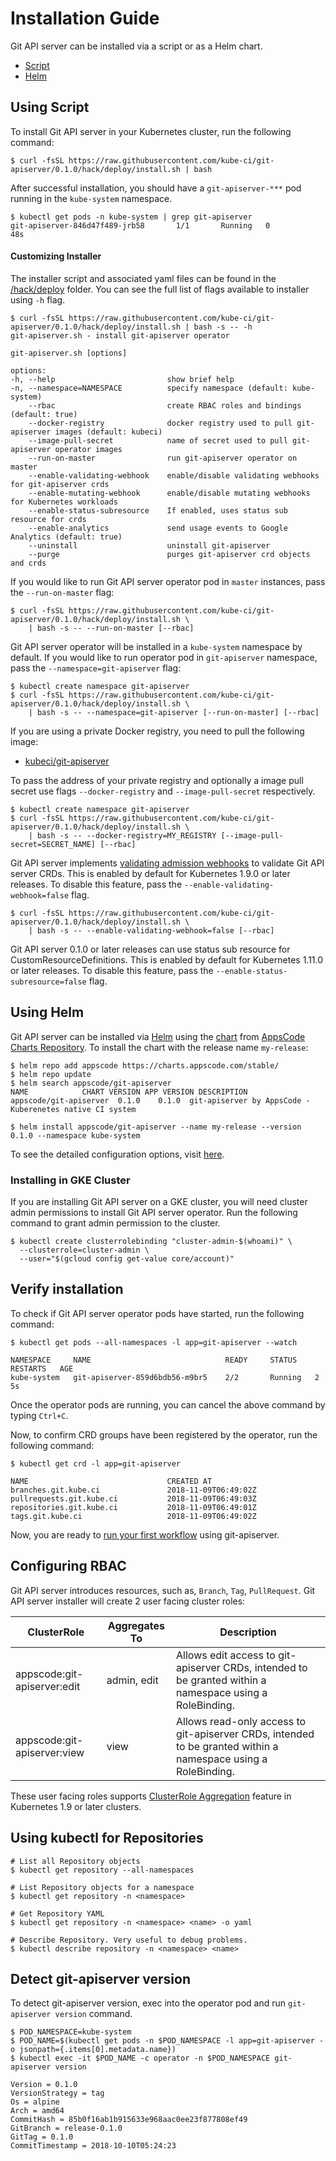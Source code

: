 # Installation Guide

Git API server can be installed via a script or as a Helm chart.

<ul class="nav nav-tabs" id="installerTab" role="tablist">
  <li class="nav-item">
    <a class="nav-link active" id="script-tab" data-toggle="tab" href="#script" role="tab" aria-controls="script" aria-selected="true">Script</a>
  </li>
  <li class="nav-item">
    <a class="nav-link" id="helm-tab" data-toggle="tab" href="#helm" role="tab" aria-controls="helm" aria-selected="false">Helm</a>
  </li>
</ul>
<div class="tab-content" id="installerTabContent">
  <div class="tab-pane fade show active" id="script" role="tabpanel" aria-labelledby="script-tab">

## Using Script

To install Git API server in your Kubernetes cluster, run the following command:

```console
$ curl -fsSL https://raw.githubusercontent.com/kube-ci/git-apiserver/0.1.0/hack/deploy/install.sh | bash
```

After successful installation, you should have a `git-apiserver-***` pod running in the `kube-system` namespace.

```console
$ kubectl get pods -n kube-system | grep git-apiserver
git-apiserver-846d47f489-jrb58       1/1       Running   0          48s
```

#### Customizing Installer

The installer script and associated yaml files can be found in the [/hack/deploy](https://github.com/kube-ci/git-apiserver/tree/0.1.0/hack/deploy) folder. You can see the full list of flags available to installer using `-h` flag.

```console
$ curl -fsSL https://raw.githubusercontent.com/kube-ci/git-apiserver/0.1.0/hack/deploy/install.sh | bash -s -- -h
git-apiserver.sh - install git-apiserver operator

git-apiserver.sh [options]

options:
-h, --help                         show brief help
-n, --namespace=NAMESPACE          specify namespace (default: kube-system)
    --rbac                         create RBAC roles and bindings (default: true)
    --docker-registry              docker registry used to pull git-apiserver images (default: kubeci)
    --image-pull-secret            name of secret used to pull git-apiserver operator images
    --run-on-master                run git-apiserver operator on master
    --enable-validating-webhook    enable/disable validating webhooks for git-apiserver crds
    --enable-mutating-webhook      enable/disable mutating webhooks for Kubernetes workloads
    --enable-status-subresource    If enabled, uses status sub resource for crds
    --enable-analytics             send usage events to Google Analytics (default: true)
    --uninstall                    uninstall git-apiserver
    --purge                        purges git-apiserver crd objects and crds
```

If you would like to run Git API server operator pod in `master` instances, pass the `--run-on-master` flag:

```console
$ curl -fsSL https://raw.githubusercontent.com/kube-ci/git-apiserver/0.1.0/hack/deploy/install.sh \
    | bash -s -- --run-on-master [--rbac]
```

Git API server operator will be installed in a `kube-system` namespace by default. If you would like to run operator pod in `git-apiserver` namespace, pass the `--namespace=git-apiserver` flag:

```console
$ kubectl create namespace git-apiserver
$ curl -fsSL https://raw.githubusercontent.com/kube-ci/git-apiserver/0.1.0/hack/deploy/install.sh \
    | bash -s -- --namespace=git-apiserver [--run-on-master] [--rbac]
```

If you are using a private Docker registry, you need to pull the following image:

 - [kubeci/git-apiserver](https://hub.docker.com/r/kubeci/git-apiserver)

To pass the address of your private registry and optionally a image pull secret use flags `--docker-registry` and `--image-pull-secret` respectively.

```console
$ kubectl create namespace git-apiserver
$ curl -fsSL https://raw.githubusercontent.com/kube-ci/git-apiserver/0.1.0/hack/deploy/install.sh \
    | bash -s -- --docker-registry=MY_REGISTRY [--image-pull-secret=SECRET_NAME] [--rbac]
```

Git API server implements [validating admission webhooks](https://kubernetes.io/docs/admin/admission-controllers/#validatingadmissionwebhook-alpha-in-18-beta-in-19) to validate Git API server CRDs. This is enabled by default for Kubernetes 1.9.0 or later releases. To disable this feature, pass the `--enable-validating-webhook=false` flag.

```console
$ curl -fsSL https://raw.githubusercontent.com/kube-ci/git-apiserver/0.1.0/hack/deploy/install.sh \
    | bash -s -- --enable-validating-webhook=false [--rbac]
```

Git API server 0.1.0 or later releases can use status sub resource for CustomResourceDefinitions. This is enabled by default for Kubernetes 1.11.0 or later releases. To disable this feature, pass the `--enable-status-subresource=false` flag.

</div>
<div class="tab-pane fade" id="helm" role="tabpanel" aria-labelledby="helm-tab">

## Using Helm
Git API server can be installed via [Helm](https://helm.sh/) using the [chart](https://github.com/kube-ci/git-apiserver/tree/0.1.0/chart/git-apiserver) from [AppsCode Charts Repository](https://github.com/appscode/charts). To install the chart with the release name `my-release`:

```console
$ helm repo add appscode https://charts.appscode.com/stable/
$ helm repo update
$ helm search appscode/git-apiserver
NAME            CHART VERSION APP VERSION DESCRIPTION
appscode/git-apiserver  0.1.0    0.1.0  git-apiserver by AppsCode - Kuberenetes native CI system

$ helm install appscode/git-apiserver --name my-release --version 0.1.0 --namespace kube-system
```

To see the detailed configuration options, visit [here](https://github.com/kube-ci/git-apiserver/tree/master/chart/git-apiserver).

</div>

### Installing in GKE Cluster

If you are installing Git API server on a GKE cluster, you will need cluster admin permissions to install Git API server operator. Run the following command to grant admin permission to the cluster.

```console
$ kubectl create clusterrolebinding "cluster-admin-$(whoami)" \
  --clusterrole=cluster-admin \
  --user="$(gcloud config get-value core/account)"
```


## Verify installation

To check if Git API server operator pods have started, run the following command:
```console
$ kubectl get pods --all-namespaces -l app=git-apiserver --watch

NAMESPACE     NAME                              READY     STATUS    RESTARTS   AGE
kube-system   git-apiserver-859d6bdb56-m9br5    2/2       Running   2          5s
```

Once the operator pods are running, you can cancel the above command by typing `Ctrl+C`.

Now, to confirm CRD groups have been registered by the operator, run the following command:
```console
$ kubectl get crd -l app=git-apiserver

NAME                               CREATED AT
branches.git.kube.ci               2018-11-09T06:49:02Z
pullrequests.git.kube.ci           2018-11-09T06:49:03Z
repositories.git.kube.ci           2018-11-09T06:49:01Z
tags.git.kube.ci                   2018-11-09T06:49:02Z
```

Now, you are ready to [run your first workflow](/docs/guides/README.md) using git-apiserver.

## Configuring RBAC

Git API server introduces resources, such as, `Branch`, `Tag`, `PullRequest`. Git API server installer will create 2 user facing cluster roles:

| ClusterRole                 | Aggregates To | Description                            |
|-----------------------------|---------------|----------------------------------------|
| appscode:git-apiserver:edit | admin, edit   | Allows edit access to git-apiserver CRDs, intended to be granted within a namespace using a RoleBinding. |
| appscode:git-apiserver:view | view          | Allows read-only access to git-apiserver CRDs, intended to be granted within a namespace using a RoleBinding. |

These user facing roles supports [ClusterRole Aggregation](https://kubernetes.io/docs/admin/authorization/rbac/#aggregated-clusterroles) feature in Kubernetes 1.9 or later clusters.


## Using kubectl for Repositories

```console
# List all Repository objects
$ kubectl get repository --all-namespaces

# List Repository objects for a namespace
$ kubectl get repository -n <namespace>

# Get Repository YAML
$ kubectl get repository -n <namespace> <name> -o yaml

# Describe Repository. Very useful to debug problems.
$ kubectl describe repository -n <namespace> <name>
```

## Detect git-apiserver version

To detect git-apiserver version, exec into the operator pod and run `git-apiserver version` command.

```console
$ POD_NAMESPACE=kube-system
$ POD_NAME=$(kubectl get pods -n $POD_NAMESPACE -l app=git-apiserver -o jsonpath={.items[0].metadata.name})
$ kubectl exec -it $POD_NAME -c operator -n $POD_NAMESPACE git-apiserver version

Version = 0.1.0
VersionStrategy = tag
Os = alpine
Arch = amd64
CommitHash = 85b0f16ab1b915633e968aac0ee23f877808ef49
GitBranch = release-0.1.0
GitTag = 0.1.0
CommitTimestamp = 2018-10-10T05:24:23
```